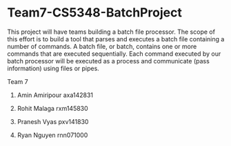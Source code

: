 # Team7-CS5348-BatchProject
This project will have teams building a batch file processor.
The scope of this effort is to build a tool that parses and executes a batch file containing a number of commands. 
A batch file, or batch, contains one or more commands that are executed sequentially. 
Each command executed by our batch processor will be executed as a process and communicate (pass information) using files or pipes. 

Team 7

1. Amin Amiripour
   axa142831

2. Rohit Malaga
   rxm145830
 
3. Pranesh Vyas
   pxv141830
 
4. Ryan Nguyen
   rnn071000
